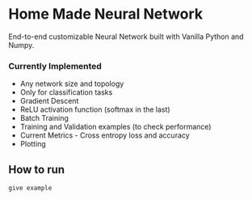 # Home Made Neural Network
End-to-end customizable Neural Network built with Vanilla Python and Numpy.
### Currently Implemented
- Any network size and topology
- Only for classification tasks
- Gradient Descent
- ReLU activation function (softmax in the last)
- Batch Training
- Training and Validation examples (to check performance)
- Current Metrics - Cross entropy loss and accuracy
- Plotting
## How to run
```bash
give example
```
